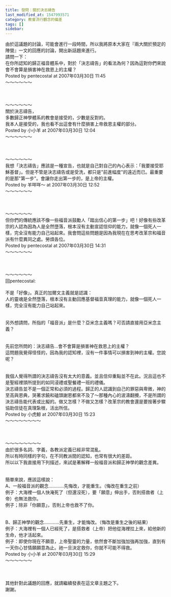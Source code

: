 ```yaml
---
title: 發問：關於決志禱告
last_modified_at: 1547993571
category: 教會流行觀念的偏差
tags: []
sidebar: 
---
```


<p>由於這議題的討論，可能會進行一段時間，所以我將原本大家在『兩大關於預定的陣營』一文的回應的討論，開出新話題來進行。<br/><!--more-->請問一下：<br/>在你所認知的歸正福音體系中，對於「決志禱告」的看法為何？因為這對你們來說會不會算是損害神在救恩上的主權？<br/>Posted by pentecostal at 2007年03月30日 11:45 <br/>～～～～～～<br/><br/><br/><br/>～～～～～～<br/>關於決志禱告，<br/>多數歸正神學體系的教會是接受的，少數是反對的。<br/>我本人是接受的，我也看不出這會有什麼損害上帝救恩主權的部分。<br/>Posted by 小小羊 at 2007年03月30日 12:04 <br/>～～～～～～<br/><br/><br/><br/>～～～～～～<br/>我想「決志禱告」應該是一種宣告，也就是自己對自己的內心表示：「我要接受耶穌基督」。但是不管是決志禱告或是受洗，都只是"前進幅度"的遠近而已。最重要的是那"第一步"。會讓你走出第一步的，是上帝的主權。<br/>Posted by 羊咩咩～ at 2007年03月30日 12:52 <br/>～～～～～～<br/><br/><br/><br/>～～～～～～<br/>但你們的傳統應該不像一些福音派鼓勵人「踏出信心的第一步」吧！好像有些改革宗的人認為因為人是全然墮落，根本沒有主動宣認信仰的能力，就像一個死人一樣，完全沒有能力自己站起來。我會問這些問題是因為我現在在思考改革宗和福音派有什麼異同之處。勞煩各位。<br/>Posted by pentecostal at 2007年03月30日 14:31 <br/>～～～～～～<br/><br/><br/><br/>～～～～～～<br/>回pentecostal:<br/><br/>不是「好像」。真正的加爾文主義就是認識：<br/>人的靈魂是全然墮落，根本沒有主動回應基督福音真理的能力，就像一個死人一樣，完全沒有能力自己站起來。<br/><br/><br/>另外想請問，所指的「福音派」是什麼？亞米念主義嗎？可否請直接用亞米念主義？<br/><br/><br/>先前您所問的：決志禱告...會不會算是損害神在救恩上的主權？<br/>這問題我覺得怪怪的，因為我的認知裡，沒有一件事情可以損害到神的主權。您說呢？<br/><br/><br/>我個人覺得所謂的決志禱告沒有太大的意義。並且信仰重點並不在此。況且這也不是聖經裡頭所提到的如同浸禮或聖餐禮一班的禮儀。<br/>決志禱告並不是一個正常和必須的過程。歸正的人認識到自己的罪惡與卑微，神的至高與恩典，哭著求饒和磕頭謝恩都來不及了～那種內心的波濤翻攪，不是所謂的決志禱告能代表或比擬的。做又怎樣？不做又怎樣？改革宗的教會還是要按著步驟協助信徒在真理紮根，活出所信。<br/>Posted by 小虎鯨 at 2007年03月30日 15:23 <br/>～～～～～～～～<br/><br/><br/><br/>～～～～～～～～<br/>由於很多名詞、字義，各教派定義已經非常混亂。<br/>所以有時同樣的字句，在不同教派間的認知，也常有很大的差距。<br/>所以以下我直接用下列描述，來試是著解釋一般福音派和歸正神學的觀念差異。<br/><br/><br/>簡單來說，應該這樣說：<br/>A、一般福音派的觀念…………先悔改，才能重生。（悔改在重生之前）<br/>例子：大海裡一個人快淹死了（但還沒死），要「願意」伸出手，否則搭救者（上帝）也無法救你。<br/>例子；除非「你願意」，否則上帝也救不了你。<br/><br/><br/>B、歸正神學的觀念…………先重生，才能悔改。（悔改是重生之後的結果）<br/>例子：大海裡有一個人已經死了，是搭救者（上帝）把他從海裡拉上來，給他新的生命，他才活起來。<br/>例子：即使你現在不願意，上帝聖靈的力量，依然會不斷加強加強再加強，直到有一天你心甘情願願意為止。祂一旦決定救你，你就不可能不得救。<br/>Posted by 小小羊 at 2007年03月30日 15:29 <br/>～～～～～～<br/><br/><br/><br/>其他針對此議題的回應，就請繼續發表在這文章主題之下。<br/>謝謝。<br/></p>